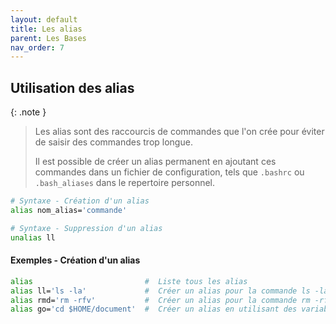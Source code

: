 ```yaml
---
layout: default
title: Les alias
parent: Les Bases
nav_order: 7
---
```


## Utilisation des alias

{: .note }

> Les alias sont des raccourcis de commandes que l'on crée pour éviter de saisir des commandes trop longue.
>
> Il est possible de créer un alias permanent en ajoutant ces commandes dans un fichier de configuration, tels que `.bashrc` ou `.bash_aliases` dans le repertoire personnel.

```bash
# Syntaxe - Création d'un alias
alias nom_alias='commande'

# Syntaxe - Suppression d'un alias
unalias ll
```

#### Exemples - Création d'un alias

```bash
alias                         #  Liste tous les alias
alias ll='ls -la'             #  Créer un alias pour la commande ls -la
alias rmd='rm -rfv'           #  Créer un alias pour la commande rm -rfv
alias go='cd $HOME/document'  #  Créer un alias en utilisant des variables
```
